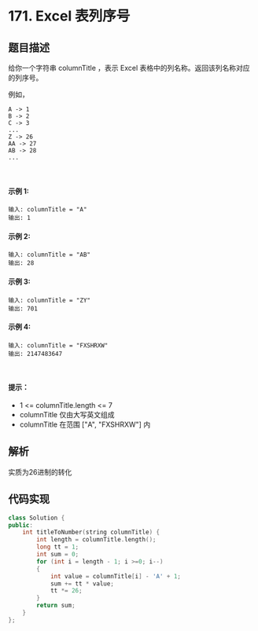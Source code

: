 # 171. Excel 表列序号

## 题目描述
给你一个字符串 columnTitle ，表示 Excel 表格中的列名称。返回该列名称对应的列序号。

例如，

    A -> 1
    B -> 2
    C -> 3
    ...
    Z -> 26
    AA -> 27
    AB -> 28 
    ...
 

#### 示例 1:
    输入: columnTitle = "A"
    输出: 1

#### 示例 2:
    输入: columnTitle = "AB"
    输出: 28

#### 示例 3:
    输入: columnTitle = "ZY"
    输出: 701

#### 示例 4:
    输入: columnTitle = "FXSHRXW"
    输出: 2147483647
 

#### 提示：
- 1 <= columnTitle.length <= 7
- columnTitle 仅由大写英文组成
- columnTitle 在范围 ["A", "FXSHRXW"] 内

## 解析
实质为26进制的转化

## 代码实现
```C++
class Solution {
public:
    int titleToNumber(string columnTitle) {
        int length = columnTitle.length();
        long tt = 1;
        int sum = 0;
        for (int i = length - 1; i >=0; i--)
        {
            int value = columnTitle[i] - 'A' + 1;
            sum += tt * value;
            tt *= 26;
        }
        return sum;
    }
};
```